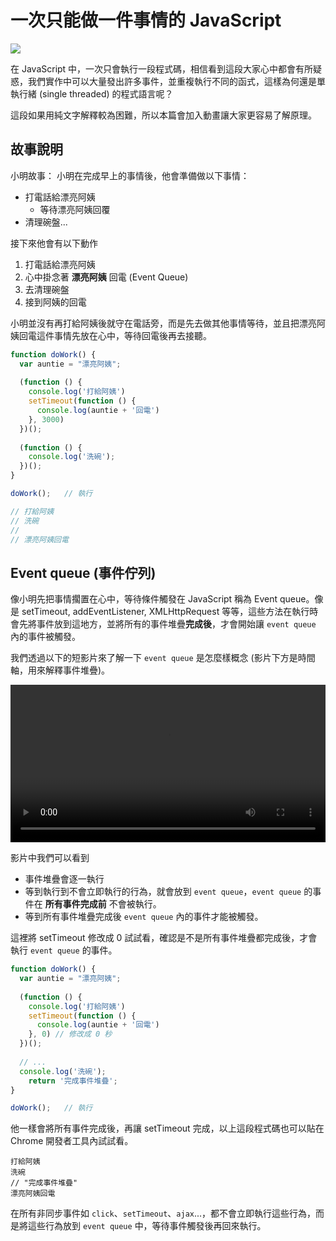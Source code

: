 # 一次只能做一件事情的 JavaScript

![](https://firebasestorage.googleapis.com/v0/b/casper-de5d5.appspot.com/o/images%2Fblog%2F201712%2F18_ironman_c3-01.jpg?alt=media&token=33d7975b-42e9-4e59-b878-c1a578a382d1)

在 JavaScript 中，一次只會執行一段程式碼，相信看到這段大家心中都會有所疑惑，我們實作中可以大量發出許多事件，並重複執行不同的函式，這樣為何還是單執行緒 (single threaded) 的程式語言呢？

這段如果用純文字解釋較為困難，所以本篇會加入動畫讓大家更容易了解原理。

## 故事說明

小明故事：
小明在完成早上的事情後，他會準備做以下事情：

- 打電話給漂亮阿姨
	- 等待漂亮阿姨回覆
- 清理碗盤...

接下來他會有以下動作
1. 打電話給漂亮阿姨
2. 心中掛念著 **漂亮阿姨** 回電  (Event Queue)
3. 去清理碗盤
4. 接到阿姨的回電

小明並沒有再打給阿姨後就守在電話旁，而是先去做其他事情等待，並且把漂亮阿姨回電這件事情先放在心中，等待回電後再去接聽。

```js
function doWork() {
  var auntie = "漂亮阿姨";
  
  (function () {
    console.log('打給阿姨')
    setTimeout(function () {
      console.log(auntie + '回電')
    }, 3000)
  })();
  
  (function () {
    console.log('洗碗');
  })();
}

doWork();   // 執行

// 打給阿姨
// 洗碗
//
// 漂亮阿姨回電
```

## Event queue (事件佇列)

像小明先把事情擱置在心中，等待條件觸發在 JavaScript 稱為 Event queue。像是 setTimeout, addEventListener, XMLHttpRequest 等等，這些方法在執行時會先將事件放到這地方，並將所有的事件堆疊**完成後**，才會開始讓 `event queue` 內的事件被觸發。

我們透過以下的短影片來了解一下 `event queue` 是怎麼樣概念 (影片下方是時間軸，用來解釋事件堆疊)。

<video width="100%" controls autoplay loop>
  <source src="https://firebasestorage.googleapis.com/v0/b/casper-de5d5.appspot.com/o/images%2Fblog%2F201712%2Fevent_queue.mp4?alt=media&token=77b9bb26-d3dc-4c1e-af5f-3233e7e4c11c" type="video/mp4">
Your browser does not support the video tag.
</video>

影片中我們可以看到
- 事件堆疊會逐一執行
- 等到執行到不會立即執行的行為，就會放到 `event queue`，`event queue` 的事件在 **所有事件完成前** 不會被執行。
- 等到所有事件堆疊完成後 `event queue` 內的事件才能被觸發。

這裡將 setTimeout 修改成 0 試試看，確認是不是所有事件堆疊都完成後，才會執行 `event queue` 的事件。

```js
function doWork() {
  var auntie = "漂亮阿姨";
  
  (function () {
    console.log('打給阿姨')
    setTimeout(function () {
      console.log(auntie + '回電')
    }, 0) // 修改成 0 秒
  })();
  
  // ...
  console.log('洗碗');
	return '完成事件堆疊';
}

doWork();   // 執行
```

他一樣會將所有事件完成後，再讓 setTimeout 完成，以上這段程式碼也可以貼在 Chrome  開發者工具內試試看。

```
打給阿姨
洗碗
// "完成事件堆疊"
漂亮阿姨回電
```

在所有非同步事件如 `click`、`setTimeout`、`ajax`...，都不會立即執行這些行為，而是將這些行為放到 `event queue` 中，等待事件觸發後再回來執行。
